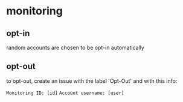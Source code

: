 # monitoring
## opt-in
random accounts are chosen to be opt-in automatically
## opt-out
to opt-out, create an issue with the label 'Opt-Out' and with this info:

`Monitoring ID: [id]` `Account username: [user] `
